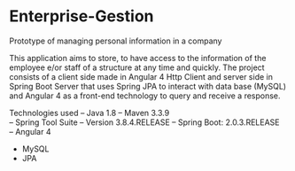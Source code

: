# Enterprise-Gestion
Prototype of managing personal information in a company

This application aims to store, to have access to the information of the employee e/or staff of a structure at any time and quickly.
The project consists of a client side made in Angular 4 Http Client and server side in Spring Boot Server that uses Spring JPA to interact with data base (MySQL) and Angular 4 as a front-end technology to query and receive a response.

Technologies used
– Java 1.8
– Maven 3.3.9              
– Spring Tool Suite – Version 3.8.4.RELEASE
– Spring Boot: 2.0.3.RELEASE     
– Angular 4     
- MySQL                                           
- JPA
